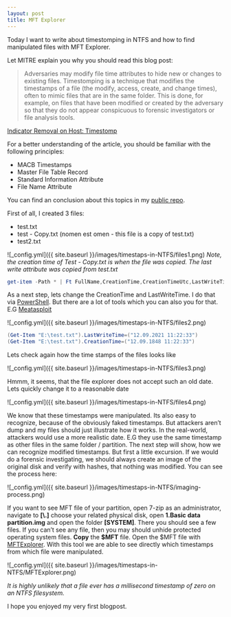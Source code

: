 ```yaml
---
layout: post
title: MFT Explorer
---
```

Today I want to write about timestomping in NTFS and how to find manipulated files with MFT Explorer.

Let MITRE explain you why you should read this blog post:
> Adversaries may modify file time attributes to hide new or changes to existing files. Timestomping is a technique that modifies the timestamps of a file (the modify, access, create, and change times), often to mimic files that are in the same folder. This is done, for example, on files that have been modified or created by the adversary so that they do not appear conspicuous to forensic investigators or file analysis tools.

[Indicator Removal on Host: Timestomp](https://attack.mitre.org/techniques/T1070/006/)

For a better understanding of the article, you should be familiar with the following principles:
- MACB Timestamps
- Master File Table Record
- Standard Information Attribute
- File Name Attribute 

You can find an conclusion about this topics in my [public repo](). 

First of all, I created 3 files:
- test.txt
- test - Copy.txt (nomen est omen - this file is a copy of test.txt)
- test2.txt

![_config.yml]({{ site.baseurl }}/images/timestaps-in-NTFS/files1.png)
*Note, the creation time of Test - Copy.txt is when the file was copied. The last write attribute was copied from test.txt*
```PowerShell
get-item -Path * | Ft FullName,CreationTime,CreationTimeUtc,LastWriteTime,LastWriteTimeUtc
```

As a next step, lets change the CreationTime and LastWriteTime. I do that via [PowerShell](https://www.ghacks.net/2017/10/09/how-to-edit-timestamps-with-windows-powershell/). But there are a lot of tools which you can also you for that. E.G [Meatasploit](https://www.offensive-security.com/metasploit-unleashed/timestomp/)

![_config.yml]({{ site.baseurl }}/images/timestaps-in-NTFS/files2.png)

```PowerShell
(Get-Item "E:\test.txt").LastWriteTime=("12.09.2021 11:22:33")
(Get-Item "E:\test.txt").CreationTime=("12.09.1848 11:22:33")
```
Lets check again how the time stamps of the files looks like

![_config.yml]({{ site.baseurl }}/images/timestaps-in-NTFS/files3.png)

Hmmm, it seems, that the file explorer does not accept such an old date. Lets quickly change it to  a reasonable date

![_config.yml]({{ site.baseurl }}/images/timestaps-in-NTFS/files4.png)

We know that these timestamps were manipulated. Its also easy to recognize, because of the obviously faked timestamps. But attackers aren’t dump and my files should just illustrate how it works. In the real-world, attackers would use a more realistic date. E.G they use the same timestamp as other files in the same folder / partition. The next step will show, how we can recognize modified timestamps. But first a little excursion. If we would do a forensic investigating, we should always create an image of the original disk and verify with hashes, that nothing was modified. You can see the process here:

![_config.yml]({{ site.baseurl }}/images/timestaps-in-NTFS/imaging-process.png)

If you want to see MFT file of your partition, open 7-zip as an administrator, navigate to **[\\.\]** choose your related physical disk, open **1.Basic data partition.img** and open the folder **\[SYSTEM\]**. There you should see a few files. If you can’t see any file, then you may should unhide protected operating system files. **Copy** the **$MFT** file. Open the $MFT file with [MFTExplorer](https://f001.backblazeb2.com/file/EricZimmermanTools/MFTExplorer.zip). With this tool we are able to see directly which timestamps from which file were manipulated. 

![_config.yml]({{ site.baseurl }}/images/timestaps-in-NTFS/MFTExplorer.png)

*It is highly unlikely that a file ever has a millisecond timestamp of zero on an NTFS filesystem.*

I hope you enjoyed my very first blogpost. 